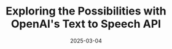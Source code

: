 ---
date: 2025-03-04
title: Exploring the Possibilities with OpenAI's Text to Speech API 
cardTitle: Exploring the Possibilities with OpenAI's Text to Speech API 
icons: ["fa-react","fa-node-js"]
tags: ["project", "featured"]
eyebrow: Web App
imageTablet: /assets/text-to-speech-tablet.jpg
imageBreakout: /assets/text-to-speech-breakout.jpg
imageAlt:
blurb: OpenAI's powerful API can generate just about anything! Add an Express backend and a React frontend and you've got entertainment for hours!   
description: I built this project because I was curious about what it was like to work with OpenAI's API. In this mini app, users input a string of text, hit generate and get back audio spoken by OpenAI's Alloy. Once a user hits 'generate', React sends the collected form data to the Express backend, which then passes the request body on to OpenAI. It may be overkill for this small project, but I knew that accessing OpenAI's API would involve an API key, so I wanted to create a secure place to store it (especially since it costs real money to use the API). Plus setting up a server and establishing routes is fun and easy with Express! Take a look at the readme file on GitHub to see a gif of this app in action.       
buttons: ["Github Repo", "OpenAI Docs", "Vite Docs", ]
urls: [
    "https://github.com/Alliemack77/open-ai-text-to-speech",
    "https://platform.openai.com/docs/api-reference/introduction",
    "https://vite.dev/guide/",
]
---